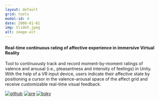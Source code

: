 ```yaml
---
layout: default
grid: tools
modal-id: 4
date: 2000-01-01
img: Slide5.jpeg
alt: image-alt
---
```


<script type='text/javascript' src='https://d1bxh8uas1mnw7.cloudfront.net/assets/embed.js'></script>

[pdfm]: https://img.shields.io/badge/PDF-Manuscript-brightgreen?style=flat-square#badge
[pdfs]: https://img.shields.io/badge/PDF-Supplement-brightgreen?style=flat-square#badge
[pre]: https://img.shields.io/badge/Link-Preprint-yellow?style=flat-square#badge
[zen]: https://img.shields.io/badge/Link-Zenodo-0475B6?style=flat-square#badge
[git]: https://img.shields.io/badge/Link-GitHub-black?style=flat-square#badge
[pub]: https://img.shields.io/badge/Link-Publisher-orange?style=flat-square#badge
[bsky]: https://img.shields.io/badge/Link-Bsky-1A8CD8?style=flat-square#badge


#### Real-time continuous rating of affective experience in immersive Virtual Reality
 
Tool to continuously track and record moment-by-moment ratings of valence and arousal (i.e., pleasantness and intensity of feelings) in Unity. With the help of a VR input device, users indicate their affective state by positioning a cursor in the valence-arousal space of the affect grid and receive customizable real-time visual feedback.

[![github][git]](https://github.com/afourcade/AffectTracker)
[![pre][pre]](https://osf.io/preprints/psyarxiv/xemwb_v1)
[![bsky][bsky]](https://bsky.app/profile/toninfrc.bsky.social/post/3ldgfkibj3s2m)

